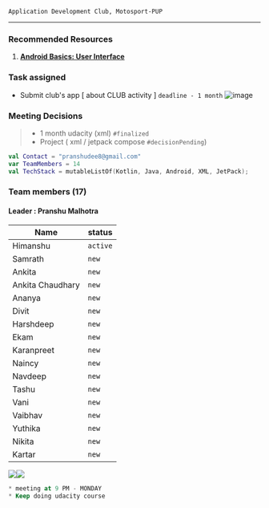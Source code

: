 ``Application Development Club, Motosport-PUP``





---

### Recommended Resources
1. **[Android Basics: User Interface](https://classroom.udacity.com/courses/ud834)** 

### Task assigned
> 
* Submit club's app [ about CLUB activity ] `deadline - 1 month`
![image](https://user-images.githubusercontent.com/18210415/112025474-360c6980-8b5b-11eb-804d-bcaa4f1d3a5b.png)

### Meeting Decisions 
> * 1 month udacity (xml) `#finalized`
> * Project ( xml / jetpack compose `#decisionPending`)

```kotlin
val Contact = "pranshudee8@gmail.com"
var TeamMembers = 14
val TechStack = mutableListOf(Kotlin, Java, Android, XML, JetPack);

``` 
### Team members (17)

#### Leader : Pranshu Malhotra

| Name            | status   |
| --------------- | -------- |
| Himanshu        | `active` |
| Samrath         | `new`    |
| Ankita          | `new`    |
| Ankita Chaudhary| `new`    |
| Ananya          | `new`    |
| Divit           | `new`    |
| Harshdeep       | `new`    |
| Ekam            | `new`    |
| Karanpreet      | `new`    |
| Naincy          | `new`    |
| Navdeep         | `new`    |
| Tashu           | `new`    |
| Vani            | `new`    |
| Vaibhav         | `new`    |
| Yuthika         | `new`    |
| Nikita          | `new`    |
| Kartar          | `new`    |



![](https://i.imgur.com/aYc1AfH.png)![](https://i.imgur.com/hhHTapp.png)

```SQL
* meeting at 9 PM - MONDAY
* Keep doing udacity course
``` 
